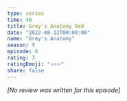 ```yaml
---
type: series
time: 40
title: Grey's Anatomy 9x8
date: "2022-08-12T00:00:00"
name: "Grey's Anatomy"
season: 9
episode: 8
rating: 3
ratingEmoji: "⭐️⭐️⭐️"
share: false
---
```


*[No review was written for this episode]*